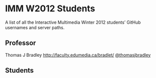 # IMM W2012 Students

A list of all the Interactive Multimedia Winter 2012 students’ GitHub usernames and server paths.

## Professor
Thomas J Bradley <http://faculty.edumedia.ca/bradlet/> [@thomasjbradley](https://github.com/thomasjbradley)

## Students